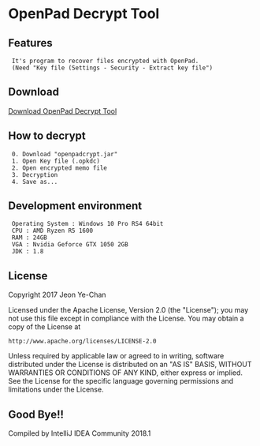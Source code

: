 # OpenPad Decrypt Tool
## Features
```
 It's program to recover files encrypted with OpenPad.
 (Need "Key file (Settings - Security - Extract key file")
```
## Download
[Download OpenPad Decrypt Tool](./jar)
## How to decrypt
```
 0. Download "openpadcrypt.jar"
 1. Open Key file (.opkdc)
 2. Open encrypted memo file
 3. Decryption
 4. Save as...
```
## Development environment
```
 Operating System : Windows 10 Pro RS4 64bit
 CPU : AMD Ryzen R5 1600
 RAM : 24GB
 VGA : Nvidia Geforce GTX 1050 2GB
 JDK : 1.8
```
## License
Copyright 2017 Jeon Ye-Chan

Licensed under the Apache License, Version 2.0 (the "License");
you may not use this file except in compliance with the License.
You may obtain a copy of the License at
```
http://www.apache.org/licenses/LICENSE-2.0
```
Unless required by applicable law or agreed to in writing, software
distributed under the License is distributed on an "AS IS" BASIS,
WITHOUT WARRANTIES OR CONDITIONS OF ANY KIND, either express or implied.
See the License for the specific language governing permissions and
limitations under the License.
## Good Bye!!
Compiled by IntelliJ IDEA Community 2018.1